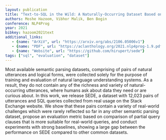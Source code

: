 ```yaml
---
layout: publication
title: "Text-to-SQL in the Wild: A Naturally-Occurring Dataset Based on Stack Exchange Data"
authors: Moshe Hazoom, Vibhor Malik, Ben Bogin
conference: NLP4Prog
year: 2021
bibkey: hazoom2021text
additional_links:
   - {name: "ArXiV", url: "https://arxiv.org/abs/2106.05006v1"}
   - {name: "PDF", url: "https://aclanthology.org/2021.nlp4prog-1.9.pdf"}
   - {name: "Website", url: "https://github.com/hirupert/sede"}
tags: ["sql", "evaluation", "dataset"]
---
```

Most available semantic parsing datasets, comprising of pairs of natural utterances and logical forms, were collected solely for the purpose of training and evaluation of natural language understanding systems. As a result, they do not contain any of the richness and variety of natural-occurring utterances, where humans ask about data they need or are curious about. In this work, we release SEDE, a dataset with 12,023 pairs of utterances and SQL queries collected from real usage on the Stack Exchange website. We show that these pairs contain a variety of real-world challenges which were rarely reflected so far in any other semantic parsing dataset, propose an evaluation metric based on comparison of partial query clauses that is more suitable for real-world queries, and conduct experiments with strong baselines, showing a large gap between the performance on SEDE compared to other common datasets.
